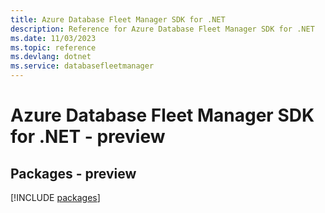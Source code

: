 ```yaml
---
title: Azure Database Fleet Manager SDK for .NET
description: Reference for Azure Database Fleet Manager SDK for .NET
ms.date: 11/03/2023
ms.topic: reference
ms.devlang: dotnet
ms.service: databasefleetmanager
---
```

# Azure Database Fleet Manager SDK for .NET - preview
## Packages - preview
[!INCLUDE [packages](database-fleet-manager-index.md)]